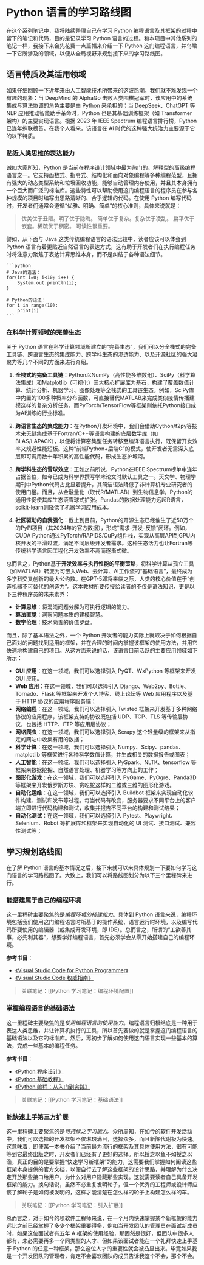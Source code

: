 # Python 语言的学习路线图

在这个系列笔记中，我将陆续整理自己在学习 Python 编程语言及其框架的过程中留下的笔记和代码，目的是记录学习 Python 语言的过程。和本项目中其他系列的笔记一样，我接下来会先花费一点篇幅来介绍一下 Python 这门编程语言，并鸟瞰一下它所涉及的领域，以便从全局视野来规划接下来的学习路线图。

## 语言特质及其适用领域

如果仔细回顾一下近年来由人工智能技术所带来的这波热潮，我们就不难发现一个有趣的现象：当 DeepMind 的 AlphaGo 击败人类围棋冠军时，该应用中的系统集成与算法协调的角色主要是由 Python 来承担的；当 DeepSeek、ChatGPT 等 NLP 应用推动智能助手革命时，Python 也是其基础训练框架（如 Transformer 架构）的主要实现语言。根据 2023 年 IEEE Spectrum 编程语言排行榜，Python 已连年蝉联榜首。在我个人看来，该语言在 Ai 时代的这种强大统治力主要源于它的以下特质。

### 贴近人类思维的表达能力

诚如大家所知，Python 是当前在程序设计领域中最为热门的、解释型的高级编程语言之一。它支持函数式、指令式、结构化和面向对象编程等多种编程范型，且拥有强大的动态类型系统和垃圾回收功能，能够自动管理内存使用，并且其本身拥有一个巨大而广泛的标准库。这些特性可以帮助使用这门编程语言的程序员在参与各种规模的项目时编写出思路清晰的、合乎逻辑的代码。在使用 Python 编写代码时，开发者们通常会遵循“优雅、明确、简单”的核心准则，具体来说就是：

> 优美优于丑陋。明了优于隐晦。
> 简单优于复杂。复杂优于凌乱。
> 扁平优于嵌套。稀疏优于稠密。
> 可读性很重要。

譬如，从下面与 Java 这类传统编程语言的语法比较中，读者应该可以体会到 Python 语言有着更贴近自然语言的表达方式，这有助于开发者们在执行编程任务时将注意力聚焦于表达计算思维本身，而不是纠结于各种语法细节。

    ```python
    # Java的语法：
    for(int i=0; i<10; i++) { 
        System.out.println(i);
    } 

    # Python的语法：
    for i in range(10):
        print(i)
    ```

### 在科学计算领域的完善生态

关于 Python 语言在科学计算领域所建立的“完善生态”，我们可以分全栈式的完备工具链、跨语言生态的集成能力、跨学科生态的渗透能力、以及开源社区的强大凝聚力等几个不同的方面来进行介绍。

1. **全栈式的完备工具链**：Python以NumPy（高性能多维数组）、SciPy（科学算法集成）和Matplotlib（可视化）三大核心扩展库为基石，构建了覆盖数值计算、统计分析、机器学习、图像处理等全栈式的工具链生态。例如，SciPy库中内置的100多种概率分布函数，可直接替代MATLAB来完成类似疫情传播建模这样的复杂分析任务，而PyTorch/TensorFlow等框架则依托Python接口成为AI训练的行业标准。  

2. **跨语言生态的集成能力**：在Python开发环境中，我们会借助Cython/f2py等技术来无缝集成基于Fortran/C++等语言构建的底层数学库（如BLAS/LAPACK），以便将计算密集型任务转移至编译语言执行，既保留开发效率又规避性能短板。这种“前端Python+后端C”的模式，使开发者无需深入底层即可调用数十年积累的高性能代码，形成生态护城河。

3. **跨学科生态的雪球效应**：正如之前所说，Python在IEEE Spectrum榜单中连年占据首位，如今已成为科学界撰写学术论文时默认工具之一。天文学、物理学期刊中Python代码占比显着提升，其简洁语法降低了非计算机专业研究者的使用门槛。而且，从金融量化（取代R/MATLAB）到生物信息学，Python的通用性促使其库生态滚雪球式扩张。Pandas的数据处理能力远超R语言，scikit-learn则降低了机器学习应用成本。  

4. **社区驱动的自我强化**：截止到目前，Python的开源生态已经催生了近50万个的PyPI项目（其2024年的官方数据），形成“需求-开发-反馈”闭环。例如，CUDA Python通过PyTorch/RAPIDS/CuPy组件栈，实现从高层API到GPU内核开发的平滑过渡，满足不同层级开发者需求。这种生态活力也让Fortran等传统科学语言因工程化开发效率不高而逐渐式微。  

总而言之，Python基于**开发效率与执行性能的平衡策略**，将科学计算从孤立工具（如MATLAB）转变为可嵌入Web、云计算、AI工作流的“基础语言”，最终成为多学科交叉创新的最大公约数。在GPT-5即将来临之际，人类的核心价值在于“创造机器不可替代的创造力”。这本教材所要传授给读者的不仅是语法知识，更是以下三种程序员的未来素养：

- **计算思维**：将混沌问题分解为可执行逻辑的能力。
- **算法直觉**：洞察问题本质的建模智慧。
- **数字伦理**：技术向善的价值罗盘。

而且，除了基本语法之外，一个 Python 开发者的能力实际上就取决于如何根据自己面对的问题找到适用的框架，并在合理的时间内掌握该框架的使用方法，并用它快速地构建自己的项目。从这方面来说的话，该语言目前活跃的主要应用领域如下所示：

- **GUI 应用**：在这一领域，我们可以选择引入 PyQT、WxPython 等框架来开发 GUI 应用。
- **Web 应用**：在这一领域，我们可以选择引入 Django、Web2py、Bottle、Tornado、Flask 等框架来开发个人博客、线上论坛等 Web 应用程序以及基于 HTTP 协议的应用程序服务端；
- **网络编程**：在这一领域，我们可以选择引入 Twisted 框架来开发基于多种网络协议的应用程序，该框架支持的协议既包括 UDP、TCP、TLS 等传输层协议，也包括 HTTP、FTP 等应用层协议；
- **网络爬虫**：在这一领域，我们可以选择引入 Scrapy 这个轻量级的框架来从指定的网站中收集有用的数据；
- **科学计算**：在这一领域，我们可以选择引入 Numpy、Scipy、pandas、matplotlib 等框架进行各种科学数值计算，并生成相关的数据报告或图表；
- **人工智能**：在这一领域，我们可以选择引入 PySpark、NLTK、tensorflow 等框架来数据挖掘、自然语言处理、机器学习等方向上的工作；
- **图形化游戏**：在这一领域，我们可以选择引入 PyGame、PyOgre、Panda3D 等框架来开发俄罗斯方块、贪吃蛇这样的二维或三维的图形化游戏。
- **自动化运维**：在这一领域，我们可以选择引入 Buildbot 框架来实现自动化软件构建、测试和发布等过程。每当代码有改变，服务器要求不同平台上的客户端立即进行代码构建和测试，收集并报告不同平台的构建和测试结果；
- **自动化测试**：在这一领域，我们可以选择引入 Pytest、Playwright、Selenium、Robot 等扩展库和框架来实现自动化的 UI 测试、接口测试、兼容性测试等；

## 学习规划路线图

在了解 Python 语言的基本情况之后，接下来就可以来具体规划一下要如何学习这门语言的学习路线图了。大致上，我们可以将路线图划分为以下三个里程碑来进行。

### 能搭建属于自己的编程环境

这一里程碑主要聚焦的是*编程环境的搭建能力*。具体到 Python 语言来说，编程环境包括我们使用这门编程语言时所基于的操作系统、语言运行时环境，以及编写代码所要使用的编辑器（或集成开发环境，即 IDE）。总而言之，所谓的“工欲善其事，必先利其器”，想要学好编程语言，首先必须学会从零开始搭建自己的编程环境。

**参考书目**：

- [《Visual Studio Code for Python Programmer》](https://book.douban.com/subject/35562032/)
- [《Visual Studio Code 权威指南》](https://book.douban.com/subject/35125617/)

> 关联笔记：[[Python 学习笔记：编程环境配置]]

### 掌握编程语言的基础语法

这一里程碑主要聚焦的是*使用编程语言的使用能力*。编程语言归根结底是一种用于表达人类思维，并让计算机执行的工具，所以首先要做的就是掌握这门编程语言的基础语法以及它的标准库。然后，再初步了解如何使用这门语言实现一些基本的算法，完成一些基本的编程任务。

**参考书目**：

- [《Python 程序设计》](https://book.douban.com/subject/27662927/)
- [《Python 基础教程》](https://book.douban.com/subject/27667375/)
- [《Python 编程：从入门到实践》](https://book.douban.com/subject/36365320/)

> 关联笔记：[[Python 学习笔记：基础语法]]

### 能快速上手第三方扩展

这一里程碑主要聚焦的是*可持续之学习能力*。众所周知，在如今的软件开发活动中，我们可以选择的开发框架不仅琳琅满目，选择众多，而且新陈代谢极为快速。这意味着，即使某一本书介绍了当前最为流行的框架及其具体使用方法，很有可能等到它最终出版之时，开发者们已经有了更好的选择。所以授之以鱼不如授之以渔，真正的目的是要掌握“快速学习新框架”的能力，这需要我们掌握如何阅读这些框架本身提供的官方文档，以便自行去了解这些框架的设计思路，并理解为什么决定开放那些接口给用户，为什么对用户隐藏那些实现。这就需要读者自己具备开发框架的能力。换句话说，虽然不必重复发明轮子，但一个优秀的工程师或设计师应该了解轮子是如何被发明的，这样才能清楚在怎么样的轮子上构建怎么样的车。

> 关联笔记：[[Python 学习笔记：引入扩展]]

总而言之，对于如今的项软件工程师来说，在一个月内快速掌握某个新框架的能力远比之前已经掌握了多少个框架重要得多，例如当开发团队的管理员在面试新成员时，如果这位面试者有五年 A 框架的使用经验，那固然是很好，但团队中很多人都有，未必需要再多一个同类型的人才、但如果该面试者能在一个礼拜快速上手基于 Python 的任意一种框架，那么这位人才的重要性就会被凸显出来。毕竟如果我是一个开发团队的管理者，肯定不会喜欢团队的成员告诉我这个不会，那个不会。
